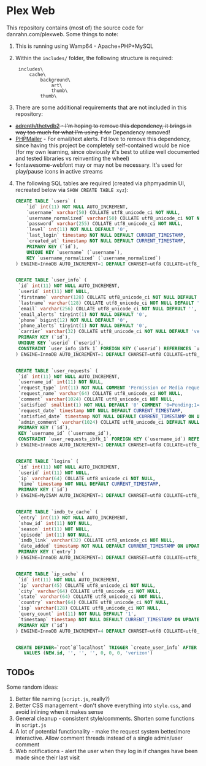 # Plex Web

This repository contains (most of) the source code for danrahn.com/plexweb. Some things to note:

1. This is running using Wamp64 - Apache+PHP+MySQL
2. Within the `includes/` folder, the following structure is required:

        includes\
            cache\
                background\
                    art\
                    thumb\
                thumb\
3. There are some additional requirements that are not included in this repository:
  * ~~[adrenth/thetvdb2](https://github.com/adrenth/thetvdb2) - I'm hoping to remove this dependency, it brings in way too much for what I'm using it for~~ Dependency removed!
  * [PHPMailer](https://github.com/PHPMailer/PHPMailer) - For email/text alerts. I'd love to remove this dependency, since having this project be completely self-contained would be nice (for my own learning, since obviously it's best to utilize well documented and tested libraries vs reinventing the wheel)
  * fontawesome-webfont may or may not be necessary. It's used for play/pause icons in active streams
4. The following SQL tables are required (created via phpmyadmin UI, recreated below via `SHOW CREATE TABLE xyz`):

    ```SQL
    CREATE TABLE `users` (
        `id` int(11) NOT NULL AUTO_INCREMENT,
        `username` varchar(50) COLLATE utf8_unicode_ci NOT NULL,
        `username_normalized` varchar(50) COLLATE utf8_unicode_ci NOT NULL,
        `password` varchar(255) COLLATE utf8_unicode_ci NOT NULL,
        `level` int(11) NOT NULL DEFAULT '0',
        `last_login` timestamp NOT NULL DEFAULT CURRENT_TIMESTAMP,
        `created_at` timestamp NOT NULL DEFAULT CURRENT_TIMESTAMP,
        PRIMARY KEY (`id`),
        UNIQUE KEY `username` (`username`),
        KEY `username_normalized` (`username_normalized`)
    ) ENGINE=InnoDB AUTO_INCREMENT=1 DEFAULT CHARSET=utf8 COLLATE=utf8_unicode_ci


    CREATE TABLE `user_info` (
     `id` int(11) NOT NULL AUTO_INCREMENT,
     `userid` int(11) NOT NULL,
     `firstname` varchar(128) COLLATE utf8_unicode_ci NOT NULL DEFAULT '',
     `lastname` varchar(128) COLLATE utf8_unicode_ci NOT NULL DEFAULT '',
     `email` varchar(256) COLLATE utf8_unicode_ci NOT NULL DEFAULT '',
     `email_alerts` tinyint(1) NOT NULL DEFAULT '0',
     `phone` bigint(12) NOT NULL DEFAULT '0',
     `phone_alerts` tinyint(1) NOT NULL DEFAULT '0',
     `carrier` varchar(32) COLLATE utf8_unicode_ci NOT NULL DEFAULT 'verizon',
     PRIMARY KEY (`id`),
     UNIQUE KEY `userid` (`userid`),
     CONSTRAINT `user_info_ibfk_1` FOREIGN KEY (`userid`) REFERENCES `users` (`id`) ON DELETE CASCADE ON UPDATE CASCADE
    ) ENGINE=InnoDB AUTO_INCREMENT=1 DEFAULT CHARSET=utf8 COLLATE=utf8_unicode_ci


    CREATE TABLE `user_requests` (
     `id` int(11) NOT NULL AUTO_INCREMENT,
     `username_id` int(11) NOT NULL,
     `request_type` int(11) NOT NULL COMMENT 'Permission or Media request',
     `request_name` varchar(64) COLLATE utf8_unicode_ci NOT NULL,
     `comment` varchar(1024) COLLATE utf8_unicode_ci NOT NULL,
     `satisfied` smallint(1) NOT NULL DEFAULT '0' COMMENT '0=Pending;1=Approved;2=Denied',
     `request_date` timestamp NOT NULL DEFAULT CURRENT_TIMESTAMP,
     `satisfied_date` timestamp NOT NULL DEFAULT CURRENT_TIMESTAMP ON UPDATE CURRENT_TIMESTAMP,
     `admin_comment` varchar(1024) COLLATE utf8_unicode_ci DEFAULT NULL,
     PRIMARY KEY (`id`),
     KEY `username_id` (`username_id`),
     CONSTRAINT `user_requests_ibfk_1` FOREIGN KEY (`username_id`) REFERENCES `users` (`id`) ON DELETE CASCADE ON UPDATE CASCADE
    ) ENGINE=InnoDB AUTO_INCREMENT=1 DEFAULT CHARSET=utf8 COLLATE=utf8_unicode_ci


    CREATE TABLE `logins` (
     `id` int(11) NOT NULL AUTO_INCREMENT,
     `userid` int(11) NOT NULL,
     `ip` varchar(64) COLLATE utf8_unicode_ci NOT NULL,
     `time` timestamp NOT NULL DEFAULT CURRENT_TIMESTAMP,
     PRIMARY KEY (`id`)
    ) ENGINE=MyISAM AUTO_INCREMENT=1 DEFAULT CHARSET=utf8 COLLATE=utf8_unicode_ci


    CREATE TABLE `imdb_tv_cache` (
     `entry` int(11) NOT NULL AUTO_INCREMENT,
     `show_id` int(11) NOT NULL,
     `season` int(11) NOT NULL,
     `episode` int(11) NOT NULL,
     `imdb_link` varchar(32) COLLATE utf8_unicode_ci NOT NULL,
     `date_added` timestamp NOT NULL DEFAULT CURRENT_TIMESTAMP ON UPDATE CURRENT_TIMESTAMP,
     PRIMARY KEY (`entry`)
    ) ENGINE=InnoDB AUTO_INCREMENT=1 DEFAULT CHARSET=utf8 COLLATE=utf8_unicode_ci


    CREATE TABLE `ip_cache` (
     `id` int(11) NOT NULL AUTO_INCREMENT,
     `ip` varchar(45) COLLATE utf8_unicode_ci NOT NULL,
     `city` varchar(64) COLLATE utf8_unicode_ci NOT NULL,
     `state` varchar(64) COLLATE utf8_unicode_ci NOT NULL,
     `country` varchar(64) COLLATE utf8_unicode_ci NOT NULL,
     `isp` varchar(128) COLLATE utf8_unicode_ci NOT NULL,
     `query_count` int(11) NOT NULL DEFAULT '1',
     `timestamp` timestamp NOT NULL DEFAULT CURRENT_TIMESTAMP ON UPDATE CURRENT_TIMESTAMP,
     PRIMARY KEY (`id`)
    ) ENGINE=InnoDB AUTO_INCREMENT=4 DEFAULT CHARSET=utf8 COLLATE=utf8_unicode_ci


    CREATE DEFINER=`root`@`localhost` TRIGGER `create_user_info` AFTER INSERT ON `users` FOR EACH ROW INSERT INTO user_info (userid, firstname, lastname, email, email_alerts, phone, phone_alerts, carrier)
       VALUES (NEW.id, '', '', '', 0, 0, 0, 'verizon')
    ```

## TODOs

Some random ideas:
1. Better file naming (`script.js`, really?)
2. Better CSS management - don't shove everything into `style.css`, and avoid inlining when it makes sense
3. General cleanup - consistent style/comments. Shorten some functions in `script.js`
4. A lot of potential functionality - make the request system better/more interactive. Allow comment threads instead of a single admin/user comment
5. Web notifications - alert the user when they log in if changes have been made since their last visit